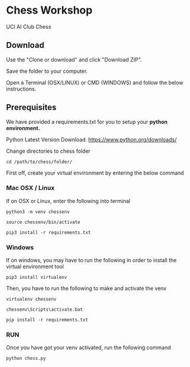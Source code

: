 # Chess Workshop
UCI AI Club Chess  

## Download

Use the "Clone or download" and click "Download ZIP".

Save the folder to your computer.

Open a Terminal (OSX/LINUX) or CMD (WINDOWS) and follow the below instructions.

## Prerequisites

We have provided a requirements.txt for you to setup your **python environment.**

Python Latest Version Download.
https://www.python.org/downloads/


Change directories to chess folder
```
cd /path/to/chess/folder/
```

First off, create your virtual environment by entering the below command

### Mac OSX / Linux

If on OSX or Linux, enter the following into terminal
```
python3 -m venv chessenv

source chessenv/bin/activate

pip3 install -r requirements.txt
```

### Windows

If on windows, you may have to run the following in order to install the virtual environment tool

```
pip3 install virtualenv
```

Then, you have to run the following to make and activate the venv
```
virtualenv chessenv

chessenv\Scripts\activate.bat

pip install -r requirements.txt

```
### RUN

Once you have got your venv activated, run the following command

```
python chess.py
```



